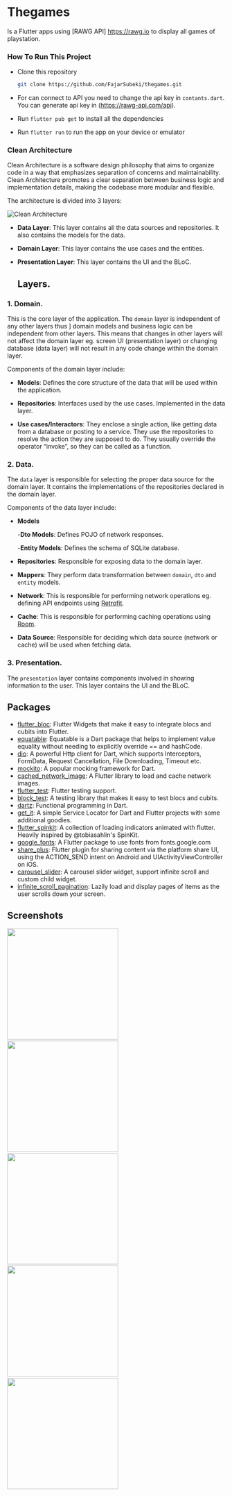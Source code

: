 # Thegames

Is a Flutter apps using [RAWG API] https://rawg.io to display all games of playstation. 

### How To Run This Project

- Clone this repository
  
  ```bash
  git clone https://github.com/FajarSubeki/thegames.git
  ```
- For can connect to API you need to change the api key in `contants.dart`. You can generate api key in (https://rawg-api.com/api).
- Run `flutter pub get` to install all the dependencies
- Run `flutter run` to run the app on your device or emulator

### Clean Architecture

Clean Architecture is a software design philosophy that aims to organize code in a way that emphasizes separation of concerns and maintainability. Clean Architecture promotes a clear separation between business logic and implementation details, making the codebase more modular and flexible.

The architecture is divided into 3 layers:

![Clean Architecture](https://blog.cleancoder.com/uncle-bob/images/2012-08-13-the-clean-architecture/CleanArchitecture.jpg)

- **Data Layer**: This layer contains all the data sources and repositories. It also contains the models for the data.
- **Domain Layer**: This layer contains the use cases and the entities.
- **Presentation Layer**: This layer contains the UI and the BLoC.

  ## Layers.

### 1. Domain.
This is the core layer of the application. The ```domain``` layer is independent of any other layers thus ] domain models and business logic can be independent from other layers. This means that changes in other layers will not affect the domain layer eg.  screen UI (presentation layer) or changing database (data layer) will not result in any code change within the domain layer.

Components of the domain layer include:
- __Models__: Defines the core structure of the data that will be used within the application.

- __Repositories__: Interfaces used by the use cases. Implemented in the data layer.

- __Use cases/Interactors__: They enclose a single action, like getting data from a database or posting to a service. They use the repositories to resolve the action they are supposed to do. They usually override the operator “invoke”, so they can be called as a function.

### 2. Data.
The ```data``` layer is responsible for selecting the proper data source for the domain layer. It contains the implementations of the repositories declared in the domain layer. 

Components of the data layer include:
- __Models__

    -__Dto Models__: Defines POJO of network responses.

    -__Entity Models__: Defines the schema of SQLite database.

- __Repositories__: Responsible for exposing data to the domain layer.

- __Mappers__: They perform data transformation between ```domain```, ```dto``` and ```entity``` models.

- __Network__: This is responsible for performing network operations eg. defining API endpoints using [Retrofit](https://square.github.io/retrofit/).

- __Cache__: This is responsible for performing caching operations using [Room](https://developer.android.com/training/data-storage/room).

- __Data Source__:  Responsible for deciding which data source (network or cache) will be used when fetching data.

### 3. Presentation.
The ```presentation``` layer contains components involved in showing information to the user. This layer contains the UI and the BLoC.

## Packages

- [flutter_bloc](https://pub.dev/packages/flutter_bloc): Flutter Widgets that make it easy to integrate blocs and cubits into Flutter.
- [equatable](https://pub.dev/packages/equatable): Equatable is a Dart package that helps to implement value equality without needing to explicitly override == and hashCode.
- [dio](https://pub.dev/packages/dio): A powerful Http client for Dart, which supports Interceptors, FormData, Request Cancellation, File Downloading, Timeout etc.
- [mockito](https://pub.dev/packages/mockito): A popular mocking framework for Dart.
- [cached_network_image](https://pub.dev/packages/cached_network_image): A Flutter library to load and cache network images.
- [flutter_test](https://pub.dev/packages/flutter_test): Flutter testing support.
- [block_test](https://pub.dev/packages/bloc_test): A testing library that makes it easy to test blocs and cubits.
- [dartz](https://pub.dev/packages/dartz): Functional programming in Dart.
- [get_it](https://pub.dev/packages/get_it): A simple Service Locator for Dart and Flutter projects with some additional goodies.
- [flutter_spinkit](https://pub.dev/packages/flutter_spinkit): A collection of loading indicators animated with flutter. Heavily inspired by @tobiasahlin's SpinKit.
- [google_fonts](https://pub.dev/packages/google_fonts): A Flutter package to use fonts from fonts.google.com
- [share_plus](https://pub.dev/packages/share_plus): Flutter plugin for sharing content via the platform share UI, using the ACTION_SEND intent on Android and UIActivityViewController on iOS.
- [carousel_slider](https://pub.dev/packages/carousel_slider): A carousel slider widget, support infinite scroll and custom child widget.
- [infinite_scroll_pagination](https://pub.dev/packages/infinite_scroll_pagination): Lazily load and display pages of items as the user scrolls down your screen.

## Screenshots

<img src="https://github.com/FajarSubeki/thegames/blob/main/assets/screenshoot/loading.png" width="256">&nbsp;&nbsp;
<img src="https://github.com/FajarSubeki/thegames/blob/main/assets/screenshoot/list_game.png" width="256">&nbsp;&nbsp;
<img src="https://github.com/FajarSubeki/thegames/blob/main/assets/screenshoot/detail_game.png" width="256">&nbsp;&nbsp;
<img src="https://github.com/FajarSubeki/thegames/blob/main/assets/screenshoot/detail_game2.png" width="256">&nbsp;&nbsp;
<img src="https://github.com/FajarSubeki/thegames/blob/main/assets/screenshoot/share_game.png?raw=true" width="256">&nbsp;&nbsp;

